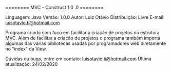 ======== MVC - Construct 1.0 .0 ========

Linguagem: Java Versão: 1.0.0 Autor: Luiz Otávio Distribuição: Livre E-mail: luisotavio.ti@hotmail.com

Programa criado com foco em facilitar a criação de projetos na estrutura MVC. Além de facilitar a criação de projetos o programa também importa algumas das várias bibliotecas usadas por programadores web diretamente no "index" da View.

Dúvidas ou bugs, entre em contato: luisotavio.ti@hotmail.com Última atualização: 24/02/2020
